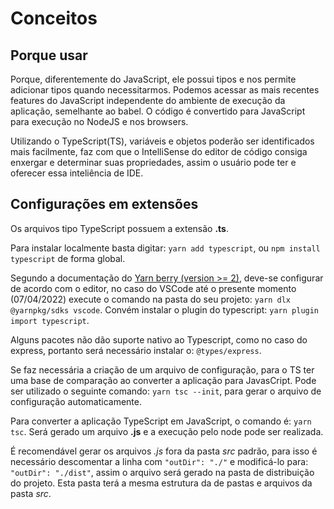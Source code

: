 # Conceitos

## Porque usar

Porque, diferentemente do JavaScript, ele possui tipos e nos permite adicionar tipos quando necessitarmos. Podemos acessar as mais recentes features do JavaScript independente do ambiente de execução da aplicação, semelhante ao babel. O código é convertido para JavaScript para execução no NodeJS e nos browsers.

Utilizando o TypeScript(TS), variáveis e objetos poderão ser identificados mais facilmente, faz com que o IntelliSense do editor de código consiga enxergar e determinar suas propriedades, assim o usuário pode ter e oferecer essa inteliência de IDE.

## Configurações em extensões

 Os arquivos tipo TypeScript possuem a extensão **.ts**.

Para instalar localmente basta digitar: `yarn add typescript`, ou `npm install typescript` de forma global.

Segundo a documentação do [Yarn berry (version >= 2)](https://yarnpkg.com/getting-started/editor-sdks), deve-se configurar de acordo com o editor, no caso do VSCode até o presente momento (07/04/2022) execute o comando na pasta do seu projeto: `yarn dlx @yarnpkg/sdks vscode`. Convém instalar o plugin do typescript: `yarn plugin import typescript`.

Alguns pacotes não dão suporte nativo ao Typescript, como no caso do express, portanto será necessário instalar o: `@types/express`.

Se faz necessária a criação de um arquivo de configuração, para o TS ter uma base de comparação ao converter a aplicação para JavasCript. Pode ser utilizado o seguinte comando: `yarn tsc --init`, para gerar o arquivo de configuração automaticamente.

Para converter a aplicação TypeScript em JavaScript, o comando é: `yarn tsc`. Será gerado um arquivo **.js** e a execução pelo node pode ser realizada.

É recomendável gerar os arquivos _.js_ fora da pasta _src_ padrão, para isso é necessário descomentar a linha com `"outDir": "./"` e modificá-lo para: `"outDir": "./dist"`, assim o arquivo será gerado na pasta de distribuição do projeto. Esta pasta terá a mesma estrutura da de pastas e arquivos da pasta _src_.
